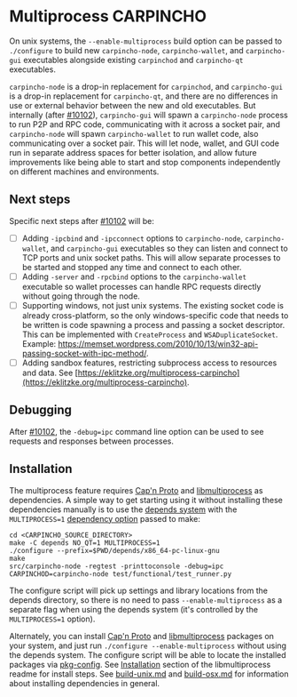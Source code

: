 # Multiprocess CARPINCHO

On unix systems, the `--enable-multiprocess` build option can be passed to `./configure` to build new `carpincho-node`, `carpincho-wallet`, and `carpincho-gui` executables alongside existing `carpinchod` and `carpincho-qt` executables.

`carpincho-node` is a drop-in replacement for `carpinchod`, and `carpincho-gui` is a drop-in replacement for `carpincho-qt`, and there are no differences in use or external behavior between the new and old executables. But internally (after [#10102](https://github.com/carpincho/carpincho/pull/10102)), `carpincho-gui` will spawn a `carpincho-node` process to run P2P and RPC code, communicating with it across a socket pair, and `carpincho-node` will spawn `carpincho-wallet` to run wallet code, also communicating over a socket pair. This will let node, wallet, and GUI code run in separate address spaces for better isolation, and allow future improvements like being able to start and stop components independently on different machines and environments.

## Next steps

Specific next steps after [#10102](https://github.com/carpincho/carpincho/pull/10102) will be:

- [ ] Adding `-ipcbind` and `-ipcconnect` options to `carpincho-node`, `carpincho-wallet`, and `carpincho-gui` executables so they can listen and connect to TCP ports and unix socket paths. This will allow separate processes to be started and stopped any time and connect to each other.
- [ ] Adding `-server` and `-rpcbind` options to the `carpincho-wallet` executable so wallet processes can handle RPC requests directly without going through the node.
- [ ] Supporting windows, not just unix systems. The existing socket code is already cross-platform, so the only windows-specific code that needs to be written is code spawning a process and passing a socket descriptor. This can be implemented with `CreateProcess` and `WSADuplicateSocket`. Example: https://memset.wordpress.com/2010/10/13/win32-api-passing-socket-with-ipc-method/.
- [ ] Adding sandbox features, restricting subprocess access to resources and data. See [https://eklitzke.org/multiprocess-carpincho](https://eklitzke.org/multiprocess-carpincho).

## Debugging

After [#10102](https://github.com/carpincho/carpincho/pull/10102), the `-debug=ipc` command line option can be used to see requests and responses between processes.

## Installation

The multiprocess feature requires [Cap'n Proto](https://capnproto.org/) and [libmultiprocess](https://github.com/chaincodelabs/libmultiprocess) as dependencies. A simple way to get starting using it without installing these dependencies manually is to use the [depends system](../depends) with the `MULTIPROCESS=1` [dependency option](../depends#dependency-options) passed to make:

```
cd <CARPINCHO_SOURCE_DIRECTORY>
make -C depends NO_QT=1 MULTIPROCESS=1
./configure --prefix=$PWD/depends/x86_64-pc-linux-gnu
make
src/carpincho-node -regtest -printtoconsole -debug=ipc
CARPINCHOD=carpincho-node test/functional/test_runner.py
```

The configure script will pick up settings and library locations from the depends directory, so there is no need to pass `--enable-multiprocess` as a separate flag when using the depends system (it's controlled by the `MULTIPROCESS=1` option).

Alternately, you can install [Cap'n Proto](https://capnproto.org/) and [libmultiprocess](https://github.com/chaincodelabs/libmultiprocess) packages on your system, and just run `./configure --enable-multiprocess` without using the depends system. The configure script will be able to locate the installed packages via [pkg-config](https://www.freedesktop.org/wiki/Software/pkg-config/). See [Installation](https://github.com/chaincodelabs/libmultiprocess#installation) section of the libmultiprocess readme for install steps. See [build-unix.md](build-unix.md) and [build-osx.md](build-osx.md) for information about installing dependencies in general.
